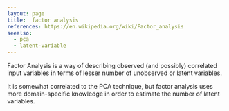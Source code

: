 ```yaml
---
layout: page
title:  factor analysis
references: https://en.wikipedia.org/wiki/Factor_analysis
seealso:
  - pca
  - latent-variable
---
```

Factor Analysis is a way of describing observed (and possibly) correlated input
variables in terms of lesser number of unobserved or latent variables.

It is somewhat correlated to the PCA technique, but factor analysis uses more
domain-specific knowledge in order to estimate the number of latent variables.
